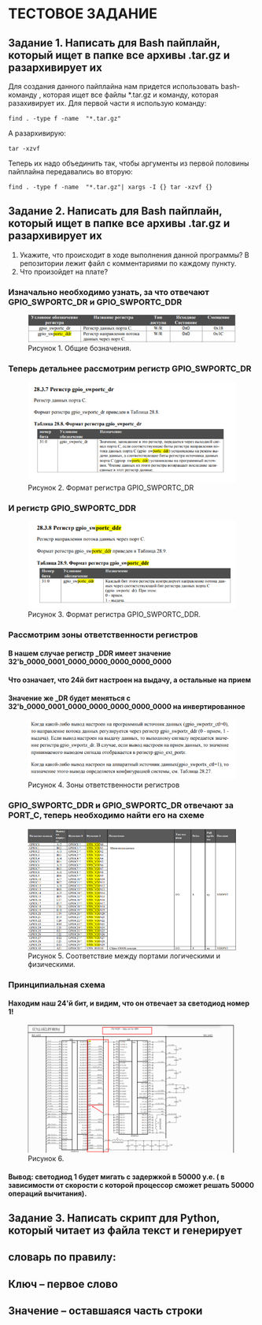# ТЕСТОВОЕ ЗАДАНИЕ

## Задание 1. Написать для Bash пайплайн, который ищет в папке все архивы .tar.gz и  разархивирует их
Для создания данного пайплайна нам придется использовать bash- команду , которая ищет все файлы *.tar.gz и команду, которая разахивирует их.
Для первой части я  использую команду:
```
find . -type f -name  "*.tar.gz"
```
А разархивирую:
```
tar -xzvf
```
Теперь их надо объединить так, чтобы аргументы из первой половины пайплайна передавались во вторую:
```
find . -type f -name  "*.tar.gz"| xargs -I {} tar -xzvf {}
```
## Задание 2. Написать для Bash пайплайн, который ищет в папке все архивы .tar.gz и  разархивирует их
1. Укажите, что происходит в ходе выполнения данной программы?
В репозитории лежит файл с комментариями по каждому пункту.
2. Что произойдет на плате?
### Изначально необходимо узнать, за что отвечают GPIO_SWPORTC_DR и GPIO_SWPORTC_DDR

<figure>
  <img title="1" alt="Alt text" src="/media/elvees1.png">
  <figcaption>Рисунок 1. Общие бозначения. </figcaption>
</figure>

### Теперь детальнее рассмотрим регистр GPIO_SWPORTC_DR

<figure>
  <img title="1" alt="Alt text" src="/media/elvees2.png">
  <figcaption>Рисунок 2. Формат регистра GPIO_SWPORTC_DR </figcaption>
</figure>

### И регистр GPIO_SWPORTC_DDR
<figure>
  <img title="1" alt="Alt text" src="/media/elvees3.png">
  <figcaption>Рисунок 3.  Формат регистра GPIO_SWPORTC_DDR. </figcaption>
</figure>

### Рассмотрим зоны ответственности регистров
#### В нашем случае регистр _DDR имеет значение 32'b_0000_0001_0000_0000_0000_0000_0000
#### Что означает, что 24й бит настроен на выдачу, а остальные на прием
#### Значение же _DR будет меняться с 32'b_0000_0001_0000_0000_0000_0000_0000 на инвертированное

<figure>
  <img title="1" alt="Alt text" src="/media/elvees4.png">
  <figcaption>Рисунок 4. Зоны ответственности регистров </figcaption>
</figure>

### GPIO_SWPORTC_DDR и GPIO_SWPORTC_DR отвечают за PORT_C, теперь необходимо найти его на схеме

<figure>
  <img title="1" alt="Alt text" src="/media/elvees5.png">
  <figcaption>Рисунок 5. Соответствие между портами логическими и физическими. </figcaption>
</figure>

### Принципиальная схема
#### Находим наш 24'й бит, и видим, что он отвечает за светодиод номер 1!

<figure>
  <img title="1" alt="Alt text" src="/media/elvees6.png">
  <figcaption>Рисунок 6.  </figcaption>
</figure>

#### Вывод: светодиод 1 будет мигать с задержкой в 50000 у.е. ( в зависимости от скорости с которой процессор сможет решать 50000 операций вычитания).

## Задание 3. Написать скрипт для Python, который читает из файла текст и генерирует 
## словарь по правилу:
## Ключ – первое слово
## Значение – оставшаяся часть строки
